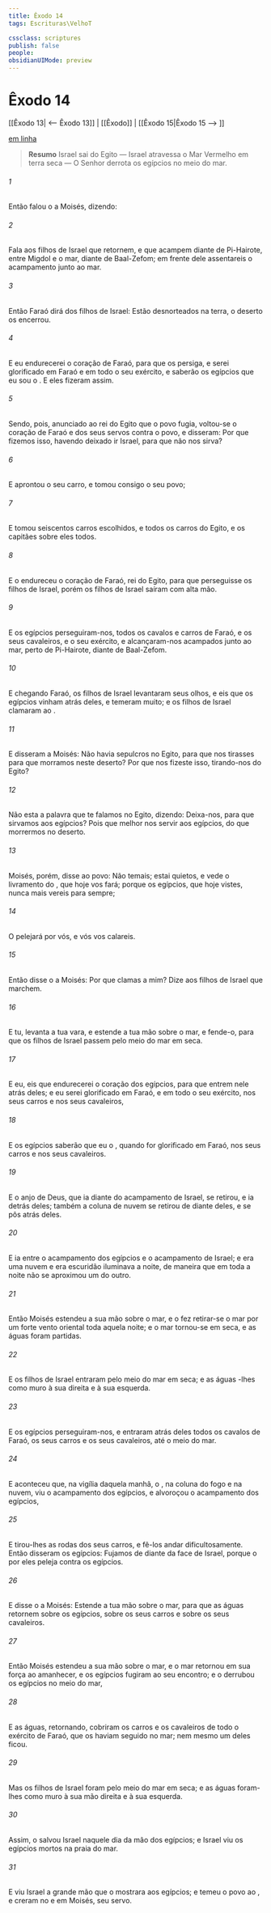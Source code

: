 ```yaml
---
title: Êxodo 14
tags: Escrituras\VelhoT

cssclass: scriptures
publish: false
people:
obsidianUIMode: preview
---
```


# Êxodo 14
[[Êxodo 13| <-- Êxodo 13]] | [[Êxodo]] | [[Êxodo 15|Êxodo 15 --> ]]

[em linha](https://churchofjesuschrist.org/study/scriptures/ot/ex/14?lang=por)

> __Resumo__
Israel sai do Egito — Israel atravessa o Mar Vermelho em terra seca — O Senhor derrota os egípcios no meio do mar.

###### 1 
Então falou o  a Moisés, dizendo:

###### 2 
Fala aos filhos de Israel que retornem, e que acampem diante de Pi-Hairote, entre Migdol e o mar, diante de Baal-Zefom; em frente dele assentareis o acampamento junto ao mar.

###### 3 
Então Faraó dirá dos filhos de Israel: Estão desnorteados na terra, o deserto os encerrou.

###### 4 
E eu endurecerei o coração de Faraó, para que os persiga, e serei glorificado em Faraó e em todo o seu exército, e saberão os egípcios que eu sou o . E eles fizeram assim.

###### 5 
Sendo, pois, anunciado ao rei do Egito que o povo fugia, voltou-se o coração de Faraó e dos seus servos contra o povo, e disseram: Por que fizemos isso, havendo deixado ir Israel, para que não nos sirva?

###### 6 
E aprontou o seu carro, e tomou consigo o seu povo;

###### 7 
E tomou seiscentos carros escolhidos, e todos os carros do Egito, e os capitães sobre eles todos.

###### 8 
E o  endureceu o coração de Faraó, rei do Egito, para que perseguisse os filhos de Israel, porém os filhos de Israel saíram com alta mão.

###### 9 
E os egípcios perseguiram-nos, todos os cavalos e carros de Faraó, e os seus cavaleiros, e o seu exército, e alcançaram-nos acampados junto ao mar, perto de Pi-Hairote, diante de Baal-Zefom.

###### 10 
E chegando Faraó, os filhos de Israel levantaram seus olhos, e eis que os egípcios vinham atrás deles, e temeram muito; e os filhos de Israel clamaram ao .

###### 11 
E disseram a Moisés: Não havia sepulcros no Egito, para que nos tirasses  para que morramos neste deserto? Por que nos fizeste isso, tirando-nos do Egito?

###### 12 
Não  esta a palavra que te falamos no Egito, dizendo: Deixa-nos, para que sirvamos aos egípcios? Pois que melhor nos  servir aos egípcios, do que morrermos no deserto.

###### 13 
Moisés, porém, disse ao povo: Não temais; estai quietos, e vede o livramento do , que hoje vos fará; porque os egípcios, que hoje vistes, nunca mais vereis para sempre;

###### 14 
O  pelejará por vós, e vós vos calareis.

###### 15 
Então disse o  a Moisés: Por que clamas a mim? Dize aos filhos de Israel que marchem.

###### 16 
E tu, levanta a tua vara, e estende a tua mão sobre o mar, e fende-o, para que os filhos de Israel passem pelo meio do mar em  seca.

###### 17 
E eu, eis que endurecerei o coração dos egípcios, para que entrem nele atrás deles; e eu serei glorificado em Faraó, e em todo o seu exército, nos seus carros e nos seus cavaleiros,

###### 18 
E os egípcios saberão que eu  o , quando for glorificado em Faraó, nos seus carros e nos seus cavaleiros.

###### 19 
E o anjo de Deus, que ia diante do acampamento de Israel, se retirou, e ia detrás deles; também a coluna de nuvem se retirou de diante deles, e se pôs atrás deles.

###### 20 
E ia entre o acampamento dos egípcios e o acampamento de Israel; e era uma nuvem e era escuridão  iluminava a noite, de maneira que em toda a noite não se aproximou um do outro.

###### 21 
Então Moisés estendeu a sua mão sobre o mar, e o  fez retirar-se o mar por um forte vento oriental toda aquela noite; e o mar tornou-se em  seca, e as águas foram partidas.

###### 22 
E os filhos de Israel entraram pelo meio do mar em  seca; e as águas -lhes como muro à sua direita e à sua esquerda.

###### 23 
E os egípcios perseguiram-nos, e entraram atrás deles todos os cavalos de Faraó, os seus carros e os seus cavaleiros, até o meio do mar.

###### 24 
E aconteceu que, na vigília daquela manhã, o , na coluna do fogo e na nuvem, viu o acampamento dos egípcios, e alvoroçou o acampamento dos egípcios,

###### 25 
E tirou-lhes as rodas dos seus carros, e fê-los andar dificultosamente. Então disseram os egípcios: Fujamos de diante da face de Israel, porque o  por eles peleja contra os egípcios.

###### 26 
E disse o  a Moisés: Estende a tua mão sobre o mar, para que as águas retornem sobre os egípcios, sobre os seus carros e sobre os seus cavaleiros.

###### 27 
Então Moisés estendeu a sua mão sobre o mar, e o mar retornou em sua força ao amanhecer, e os egípcios fugiram ao seu encontro; e o  derrubou os egípcios no meio do mar,

###### 28 
E as águas, retornando, cobriram os carros e os cavaleiros de todo o exército de Faraó, que os haviam seguido no mar; nem mesmo um deles ficou.

###### 29 
Mas os filhos de Israel foram pelo meio do mar em  seca; e as águas foram-lhes como muro à sua mão direita e à sua esquerda.

###### 30 
Assim, o  salvou Israel naquele dia da mão dos egípcios; e Israel viu os egípcios mortos na praia do mar.

###### 31 
E viu Israel a grande mão que o  mostrara aos egípcios; e temeu o povo ao , e creram no  e em Moisés, seu servo.


